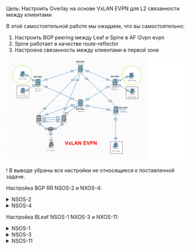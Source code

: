 Цель:
Настроить Overlay на основе VxLAN EVPN для L2 связанности между клиентами

В этой  самостоятельной работе мы ожидаем, что вы самостоятельно:

1. Настроить BGP peering между Leaf и Spine в AF l2vpn evpn
2. Spine работает в качестве route-reflector
3. Настроена связанность между клиентами в первой зоне

![](img/L2VPN.png)


! В выводе убраны все настройки не относящиеся к поставленной задаче.


Настройка BGP RR NSOS-2 и NXOS-4:

<details>
<summary>NSOS-2</summary>
<pre><code>
NX-2# show run

nv overlay evpn
feature ospf
feature bgp
feature interface-vlan
feature vn-segment-vlan-based
feature nv overlay

interface Ethernet1/1
  no switchport
  medium p2p
  ip unnumbered loopback0
  ip ospf network point-to-point
  no ip ospf passive-interface
  ip router ospf UNDER area 0.0.0.0
  no shutdown

interface Ethernet1/2
  no switchport
  medium p2p
  ip unnumbered loopback0
  ip ospf network point-to-point
  no ip ospf passive-interface
  ip router ospf UNDER area 0.0.0.0
  no shutdown

interface Ethernet1/3
  no switchport
  medium p2p
  ip unnumbered loopback0
  ip ospf network point-to-point
  no ip ospf passive-interface
  ip router ospf UNDER area 0.0.0.0
  no shutdown

interface loopback0
  ip address 2.2.2.2/32
  ip router ospf UNDER area 0.0.0.0
cli alias name wr copy running-config startup-config
line console
line vty
boot nxos bootflash:/nxos.9.2.2.bin
router ospf UNDER
  router-id 2.2.2.2
router bgp 65001
  template peer LEAF
    remote-as 65001
    update-source loopback0
    address-family l2vpn evpn
      send-community
      send-community extended
      route-reflector-client
  neighbor 1.1.1.1
    inherit peer LEAF
  neighbor 3.3.3.3
    inherit peer LEAF
  neighbor 5.5.5.5
    inherit peer LEAF

</code></pre>
</details>

<details>
<summary>NSOS-4</summary>
<pre><code>
NX-4# show run

nv overlay evpn
feature ospf
feature bgp
feature interface-vlan
feature vn-segment-vlan-based
feature nv overlay

interface Ethernet1/1
  no switchport
  medium p2p
  ip unnumbered loopback0
  ip ospf network point-to-point
  no ip ospf passive-interface
  ip router ospf UNDER area 0.0.0.0
  no shutdown

interface Ethernet1/2
  no switchport
  medium p2p
  ip unnumbered loopback0
  ip ospf network point-to-point
  no ip ospf passive-interface
  ip router ospf UNDER area 0.0.0.0
  no shutdown

interface Ethernet1/3
  no switchport
  medium p2p
  ip unnumbered loopback0
  ip ospf network point-to-point
  no ip ospf passive-interface
  ip router ospf UNDER area 0.0.0.0
  no shutdown

interface loopback0
  ip address 4.4.4.4/32
  ip router ospf UNDER area 0.0.0.0
cli alias name wr copy running-config startup-config
line console
line vty
boot nxos bootflash:/nxos.9.2.2.bin
router ospf UNDER
  router-id 4.4.4.4
router bgp 65001
  template peer LEAF
    remote-as 65001
    update-source loopback0
    address-family l2vpn evpn
      send-community
      send-community extended
      route-reflector-client
  neighbor 1.1.1.1
    inherit peer LEAF
  neighbor 3.3.3.3
    inherit peer LEAF
  neighbor 5.5.5.5
    inherit peer LEAF

</code></pre>
</details>

Настройка BLeaf NSOS-1 NXOS-3 и NXOS-11:

<details>
<summary>NSOS-1</summary>
<pre><code>

</code></pre>
</details>

<details>
<summary>NSOS-3</summary>
<pre><code>

</code></pre>
</details>

<details>
<summary>NSOS-11</summary>
<pre><code>

</code></pre>
</details>

